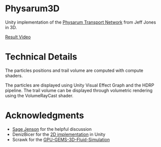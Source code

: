 # Physarum3D

Unity implementation of the [Physarum Transport Network](https://www.mitpressjournals.org/doi/abs/10.1162/artl.2010.16.2.16202) from Jeff Jones in 3D.

[Result Video](https://vimeo.com/379589358)


# Technical Details

The particles positions and trail volume are computed with compute shaders.

The particles are displayed using Unity Visual Effect Graph and the HDRP pipeline.
The trail volume can be displayed through volumetric rendering using the VolumeRayCast shader.

# Acknowledgments

- [Sage Jenson]([https://sagejenson.com/]) for the helpful discussion
- DenizBicer for the [2D implementation](https://github.com/DenizBicer/Physarum) in Unity
- Scrawk for the [GPU-GEMS-3D-Fluid-Simulation](https://github.com/Scrawk/GPU-GEMS-3D-Fluid-Simulation)
